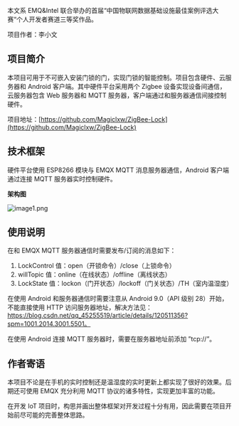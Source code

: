 本文系 EMQ&Intel 联合举办的首届“中国物联网数据基础设施最佳案例评选大赛“个人开发者赛道三等奖作品。

项目作者：李小文


## 项目简介

本项目可用于不可嵌入安装门锁的门，实现门锁的智能控制。项目包含硬件、云服务器和 Android 客户端。其中硬件平台采用两个 Zigbee 设备实现设备间通信，云服务器包含 Web 服务器和 MQTT 服务器，客户端通过和服务器通信间接控制硬件。

项目地址：[https://github.com/Magiclxw/ZigBee-Lock](https://github.com/Magiclxw/ZigBee-Lock)

## 技术框架

硬件平台使用 ESP8266 模块与 EMQX MQTT 消息服务器通信，Android 客户端通过连接 MQTT 服务器实时控制硬件。

**架构图**

![image1.png](https://static.emqx.net/images/78c123bcccb97e8463e8fce9c0d5520a.png)

## 使用说明

在和 EMQX MQTT 服务器通信时需要发布/订阅的消息如下：

1. LockControl 值：open（开锁命令）/close（上锁命令）
2. willTopic 值：online（在线状态）/offline（离线状态）
3. LockState 值：lockon（门开状态）/lockoff（门关状态）/TH（室内温湿度）

在使用 Android 和服务器通信时需要注意从 Android 9.0（API 级别 28）开始，不能直接使用 HTTP 访问服务器地址，解决方法见：https://blog.csdn.net/qq_45255519/article/details/120511356?spm=1001.2014.3001.5501。

在使用 Android 连接 MQTT 服务器时，需要在服务器地址前添加 ”tcp://”。

## 作者寄语

本项目不论是在手机的实时控制还是温湿度的实时更新上都实现了很好的效果。后期还可使用 EMQX 充分利用 MQTT 协议的诸多特性，实现更加丰富的功能。

在开发 IoT 项目时，构思并画出整体框架对开发过程十分有用，因此需要在项目开始前尽可能的完善整体思路。

